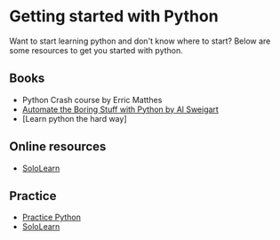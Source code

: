 # Getting started with Python #
  Want to start learning python and don't know where to start? Below are some resources to get you started with python.

## Books ##
 - Python Crash course by Erric Matthes
 - [Automate the Boring Stuff with Python by Al Sweigart](https://automatetheboringstuff.com)
 - [Learn python the hard way]
 
## Online resources ##
 - [SoloLearn](https://www.sololearn.com/Course/Python/)
 
## Practice ##
 - [Practice Python](http://www.practicepython.org/)
 - [SoloLearn](https://www.sololearn.com)
 
